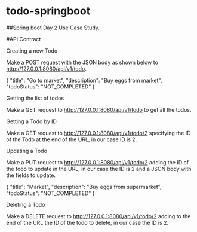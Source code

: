 # todo-springboot

##Spring boot Day 2 Use Case Study.


#API Contract

Creating a new Todo

Make a POST request with the JSON body as shown below to http://127.0.0.1:8080/api/v1/todo.

{
    "title": "Go to market",
    "description": "Buy eggs from market",
    "todoStatus": "NOT_COMPLETED"
}

Getting the list of todos

Make a GET request to http://127.0.0.1:8080/api/v1/todo to get all the todos.

Getting a Todo by ID

Make a GET request to http://127.0.0.1:8080/api/v1/todo/2 specifying the ID of the Todo at the end of the URL, in our case ID is 2.

Updating a Todo

Make a PUT request to http://127.0.0.1:8080/api/v1/todo/2 adding the ID of the todo to update in the URL, in our case the ID is 2 and a JSON body with the fields to update.

{
    "title": "Market",
    "description": "Buy eggs from supermarket",
    "todoStatus": "NOT_COMPLETED"
}

Deleting a Todo

Make a DELETE request to http://127.0.0.1:8080/api/v1/todo/2 adding to the end of the URL the ID of the todo to delete, in our case the ID is 2.
